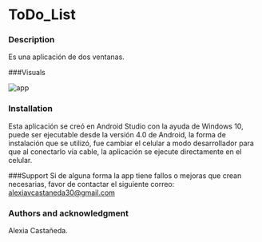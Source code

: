 # ToDo_List



### Description
Es una aplicación de dos ventanas.

###Visuals

![app](https://user-images.githubusercontent.com/55455793/67263718-be19ab80-f45d-11e9-97a8-e28d34a8e996.png)



### Installation
Esta aplicación se creó en Android Studio con la ayuda de Windows 10, puede ser ejecutable desde la versión 4.0 de Android, 
la forma de instalación que se utilizó, fue cambiar el celular a modo desarrollador para que al conectarlo vía cable, 
la aplicación se ejecute directamente en el celular.


###Support
Si de alguna forma la app tiene fallos o mejoras que crean necesarias,
favor de contactar el siguiente correo: alexiavcastaneda30@gmail.com


### Authors and acknowledgment
Alexia Castañeda.
